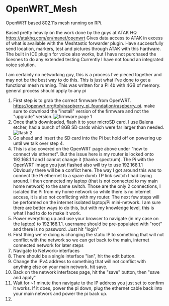 # OpenWRT_Mesh
OpenWRT based 802.11s mesh running on RPi. 

Based pretty heavily on the work done by the guys at ATAK HQ  https://atakhq.com/en/manet/openwrt
Gives data access to ATAK in excess of what is available with the Meshtastic forwarder plugin.
Have successfully send location, markers, test and pictures through ATAK with this hardware. The built in ICE plugin for voice also works, but I have not purchased the licesnes to do any extended testing
Currently I have not found an integrated voice solution.

I am certainly no networking guy, this is a process I've pieced together and may not be the best way to do this. This is just what I've done to get a functional mesh running. 
This was written for a Pi 4b with 4GB of memory. general process should apply to any pi

1. First step is to grab the correct firmware from OpenWRT. https://openwrt.org/toh/raspberry_pi_foundation/raspberry_pi. make sure to download the "install" version of the firmware and not the "upgrade" version.
![firmware page 1](https://github.com/boyette2001/OpenWRT_Mesh/assets/74009174/f695b218-ec79-4328-95e8-2fe822c54435)
2. Once that's downloaded, flash it to your microSD card. I use Balena etcher, had a bunch of 8GB SD cards which were far larger than needed.
![flash 2](https://github.com/boyette2001/OpenWRT_Mesh/assets/74009174/efa10fcc-7bd0-4424-b962-ee3864d4e90d)
3. Go ahead and insert the SD card into the Pi but hold off on powering up until we talk over step 4.
4. This is also covered on the OpenWRT page above under "how to connect via ethernet". But the issue here is my router is locked onto 192.168.1.1 and I cannot change it (thanks spectrum). The Pi with the OpenWRT image you just flashed also will try to use 192.168.1.1 Obviously there will be a conflict here. The way I got around this was to connect the Pi ethernet to a spare dumb TP link switch I had laying around. I then connected my laptop (that is not connected to my main home network) to the same switch. Those are the only 2 connections, I isolated the Pi from my home network so while there is no internet access, it is also not conflicting with my router. The next few steps will be performed on the internet isolated laptop/Pi mini-network. I am sure there are better ways to do this, but with my knowledge level, this is what I had to do to make it work.
5. Power everything up and use your browser to navigate (in my case on the laptop) to 192.168.1.1. username should be pre-populated with "root" and there is no password. Just hit "login"
6. First thing we're doing is changing the static IP to something that will not conflict with the network so we can get back to the main, internet connected network for later steps
7. Navigate to Network>interfaces
8. There should be a single interface "lan", hit the edit button.
9. Change the IPv4 address to something that will not conflict with anything else on your main network. hit save.
10. Back on the network interfaces page, hit the "save" button, then "save and apply"
11. Wait for ~1 minute then navigate to the IP address you just set to confirm it works. If it does, power the pi down, plug the ethernet cable back into your main network and power the pi back up.
12.  
